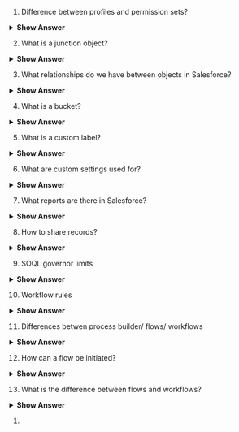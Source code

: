 1. Difference between profiles and permission sets?

<details><summary><b>Show Answer</b></summary>

<blockquote>

Profiles and Permission sets are two different ways to 

</blockquote>

</details>

2. What is a junction object?


<details><summary><b>Show Answer</b></summary>

<blockquote>

</blockquote>

</details>

3. What relationships do we have between objects in Salesforce?


<details><summary><b>Show Answer</b></summary>

<blockquote>

</blockquote>

</details>

4. What is a bucket?


<details><summary><b>Show Answer</b></summary>

<blockquote>

</blockquote>

</details>

5. What is a custom label?


<details><summary><b>Show Answer</b></summary>

<blockquote>

</blockquote>

</details>

6. What are custom settings used for?


<details><summary><b>Show Answer</b></summary>

<blockquote>

</blockquote>

</details>

7. What reports are there in Salesforce?


<details><summary><b>Show Answer</b></summary>

<blockquote>

</blockquote>

</details>

8. How to share records?


<details><summary><b>Show Answer</b></summary>

<blockquote>

</blockquote>

</details>

9.  SOQL governor limits


<details><summary><b>Show Answer</b></summary>

<blockquote>

</blockquote>

</details>

10. Workflow rules


<details><summary><b>Show Answer</b></summary>

<blockquote>

</blockquote>

</details>

11. Differences betwen process builder/ flows/ workflows


<details><summary><b>Show Answer</b></summary>

<blockquote>

</blockquote>

</details>

12. How can a flow be initiated?


<details><summary><b>Show Answer</b></summary>

<blockquote>

</blockquote>

</details>

13. What is the difference between flows and workflows? 


<details><summary><b>Show Answer</b></summary>

<blockquote>

</blockquote>

</details>

1.  

